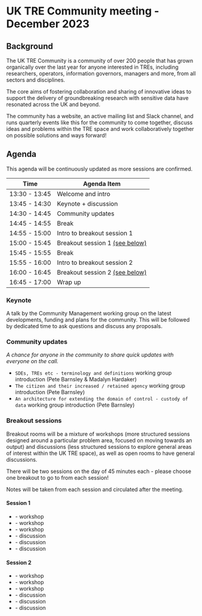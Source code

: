 # UK TRE Community meeting - December 2023

## Background

​The UK TRE Community is a community of over 200 people that has grown organically over the last year for anyone interested in TREs, including researchers, operators, information governors, managers and more, from all sectors and disciplines.

​The core aims of fostering collaboration and sharing of innovative ideas to support the delivery of groundbreaking research with sensitive data have resonated across the UK and beyond.

​The community has a website, an active mailing list and Slack channel, and runs quarterly events like this for the community to come together, discuss ideas and problems within the TRE space and work collaboratively together on possible solutions and ways forward!

## Agenda

This agenda will be continuously updated as more sessions are confirmed.

| Time          | Agenda Item                                  |
| ------------- | -------------------------------------------- |
| 13:30 - 13:45 | Welcome and intro                            |
| 13:45 - 14:30 | Keynote + discussion                         |
| 14:30 - 14:45 | Community updates                            |
| 14:45 - 14:55 | Break                                        |
| 14:55 - 15:00 | Intro to breakout session 1                  |
| 15:00 - 15:45 | Breakout session 1 [(see below)](#session-1) |
| 15:45 - 15:55 | Break                                        |
| 15:55 - 16:00 | Intro to breakout session 2                  |
| 16:00 - 16:45 | Breakout session 2 [(see below)](#session-2) |
| 16:45 - 17:00 | Wrap up                                      |

### Keynote

A talk by the Community Management working group on the latest developments, funding and plans for the community.
This will be followed by dedicated time to ask questions and discuss any proposals.

### Community updates

_A chance for anyone in the community to share quick updates with everyone on the call._

- `SDEs, TREs etc - terminology and definitions` working group introduction (Pete Barnsley & Madalyn Hardaker)
- `The citizen and their increased / retained agency` working group introduction (Pete Barnsley)
- `An architecture for extending the domain of control - custody of data` working group introduction (Pete Barnsley)

### Breakout sessions

Breakout rooms will be a mixture of workshops (more structured sessions designed around a particular problem area, focused on moving towards an output) and discussions (less structured sessions to explore general areas of interest within the UK TRE space), as well as open rooms to have general discussions.

There will be two sessions on the day of 45 minutes each - please choose one breakout to go to from each session!

Notes will be taken from each session and circulated after the meeting.

#### Session 1

- [](./workshop-researcher-passports.md) - workshop
- [](./workshop-automated-output-checking-coi.md) - workshop
- [](./workshop-tre-c4-architecture.md) - workshop
- [](./discussion-local-cloud-hosting.md) - discussion
- [](./discussion-tre-federation.md) - discussion
- [](./discussion-ppie.md) - discussion

#### Session 2

- [](./workshop-package-allow-lists.md) - workshop
- [](./workshop-manual-output-checking.md) - workshop
- [](./workshop-satre.md) - workshop
- [](./discussion-nhs-sde.md) - discussion
- [](./discussion-provenance-metadata-standards.md) - discussion
- [](./discussion-multi-tre.md) - discussion
